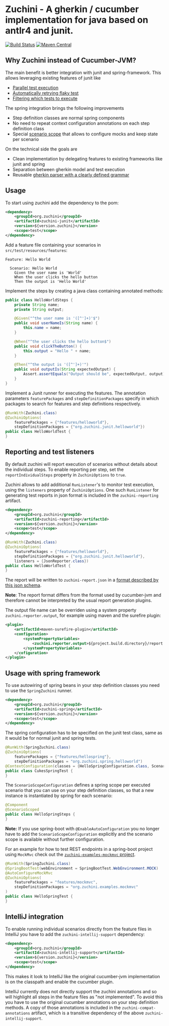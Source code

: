 # Zuchini - A gherkin / cucumber implementation for java based on antlr4 and junit.

[![Build Status](https://img.shields.io/travis/jhorstmann/zuchini.svg)](https://travis-ci.org/jhorstmann/zuchini)
[![Maven Central](https://img.shields.io/maven-central/v/org.zuchini/zuchini-junit.svg)](https://search.maven.org/#artifactdetails%7Corg.zuchini%7Czuchini-junit%7C0.2.0%7Cjar)

## Why Zuchini instead of Cucumber-JVM?

The main benefit is better integration with junit and spring-framework. This allows leveraging existing features of junit like

 - [Parallel test execution](zuchini-examples/zuchini-examples-parallel/pom.xml)
 - [Automatically retrying flaky test](zuchini-examples/zuchini-examples-flaky/pom.xml)
 - [Filtering which tests to execute](zuchini-examples/zuchini-examples-filtering/pom.xml)

The spring integration brings the following improvements

 - Step definition classes are normal spring components
 - No need to repeat context configuration annotations on each step definition class
 - Special [scenario scope](zuchini-spring/src/main/java/org/zuchini/spring/ScenarioScoped.java) that allows to configure mocks and keep state per scenario 

On the technical side the goals are

 - Clean implementation by delegating features to existing frameworks like junit and spring
 - Separation between gherkin model and test execution
 - Reusable [gherkin parser with a clearly defined grammar](zuchini-model/src/main/antlr4/org/zuchini/gherkin/antlr/Gherkin.g4)

## Usage

To start using zuchini add the dependency to the pom:

```xml
<dependency>
    <groupId>org.zuchini</groupId>
    <artifactId>zuchini-junit</artifactId>
    <version>${version.zuchini}</version>
    <scope>test</scope>
</dependency>
```

Add a feature file containing your scenarios in `src/test/resources/features`:

```gherkin
Feature: Hello World

  Scenario: Hello World
    Given the user name is 'World'
    When the user clicks the hello button
    Then the output is 'Hello World'
```

Implement the steps by creating a java class containing annotated methods:

```java
public class HelloWorldSteps {
    private String name;
    private String output;

    @Given("^the user name is '([^']+)'$")
    public void userNameIs(String name) {
        this.name = name;
    }

    @When("^the user clicks the hello button$")
    public void clickTheButton() {
        this.output = "Hello " + name;
    }

    @Then("^the output is '([^']+)'")
    public void outputIs(String expectedOutput) {
        Assert.assertEquals("Output should be", expectedOutput, output);
    }
}
```

Implement a Junit runner for executing the features. The annotation parameters `featurePackages` and `stepDefinitionPackages` specify in which packages to search for features and step definitions respectively.

```java
@RunWith(Zuchini.class)
@ZuchiniOptions(
    featurePackages = {"features/helloworld"},
    stepDefinitionPackages = {"org.zuchini.junit.helloworld"})
public class HelloWorldTest {
}
```

## Reporting and test listeners

By default zuchini will report execution of scenarios without details about the individual steps. To enable reporting per step, set the `reportIndividualSteps` property in `ZuchiniOptions` to `true`.

Zuchini allows to add additional `RunListener`'s to monitor test execution, using the `listeners` property of `ZuchiniOptions`. One such `RunListener` for generating test reports in json format is included in the `zuchini-reporting` artifact. 

```xml
<dependency>
    <groupId>org.zuchini</groupId>
    <artifactId>zuchini-reporting</artifactId>
    <version>${version.zuchini}</version>
    <scope>test</scope>
</dependency>
```

```java
@RunWith(Zuchini.class)
@ZuchiniOptions(
    featurePackages = {"features/helloworld"},
    stepDefinitionPackages = {"org.zuchini.junit.helloworld"},
    listeners = {JsonReporter.class})
public class HelloWorldTest {
}
```

The report will be written to `zuchini-report.json` in a [format described by this json schema](zuchini-reporter/schema.json).

**Note**: The report format differs from the format used by cucumber-jvm and therefore cannot be interpreted by the usual report generation plugins.

The output file name can be overriden using a system property `zuchini.reporter.output`, for example using maven and the surefire plugin:

```xml
<plugin>
    <artifactId>maven-surefire-plugin</artifactId>
    <configuration>
        <systemPropertyVariables>
            <zuchini.reporter.output>${project.build.directory}/report.json</zuchini.reporter.output>
        </systemPropertyVariables>
    </cofiguration>
</plugin>
```

## Usage with spring framework

To use autowiring of spring beans in your step definition classes you need to use the `SpringZuchini` runner.

```xml
<dependency>
    <groupId>org.zuchini</groupId>
    <artifactId>zuchini-spring</artifactId>
    <version>${version.zuchini}</version>
    <scope>test</scope>
</dependency>
```

The spring configuration has to be specified on the junit test class, same as it would be for normal junit and spring tests.

```java
@RunWith(SpringZuchini.class)
@ZuchiniOptions(
    featurePackages = {"features/hellospring"},
    stepDefinitionPackages = "org.zuchini.spring.helloworld")
@ContextConfiguration(classes = {HelloSpringConfiguration.class, ScenarioScopeConfiguration.class})
public class CukesSpringTest {
}
```

The `ScenarioScopeConfiguration` defines a spring scope per executed scenario that you can use on your step definition classes, so that a new instance is instantiated by spring for each scenario:

```java
@Component
@ScenarioScoped
public class HelloSpringSteps {
}
```

**Note:** If you use spring-boot with `@EnableAutoConfiguration` you no longer have to add the `ScenarioScopeConfiguration` explicitly and the scenario scope is available without further configuration.

For an example for how to test REST endpoints in a spring-boot project using `MockMvc` check out the [`zuchini-examples-mockmvc` project](zuchini-examples-mockmvc/).

```java
@RunWith(SpringZuchini.class)
@SpringBootTest(webEnvironment = SpringBootTest.WebEnvironment.MOCK)
@AutoConfigureMockMvc
@ZuchiniOptions(
    featurePackages = "features/mockmvc",
    stepDefinitionPackages = "org.zuchini.examples.mockmvc"
)
public class HelloSpringTest {
}
```

## IntelliJ integration

To enable running individual scenarios directly from the feature files in IntelliJ you have to add the `zuchini-intellij-support` dependency:

```xml
<dependency>
    <groupId>org.zuchini</groupId>
    <artifactId>zuchini-intellij-support</artifactId>
    <version>${version.zuchini}</version>
    <scope>test</scope>
</dependency>
```

This makes it look to IntelliJ like the original cucumber-jvm implementation is on the classpath and enable the cucumber plugin.

IntelliJ currently does not directly support the zuchini annotations and so will highlight all steps in the feature files as "not implemented". To avoid this you have to use the original cucumber annotations on your step definition methods. A copy of those annotations is included in the `zuchini-compat-annotations` artifact, which is a transitive dependency of the above `zuchini-intellij-support`. 